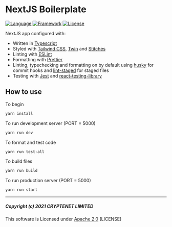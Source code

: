 # NextJS Boilerplate

[![Language](https://img.shields.io/badge/language-Typescript-blue.svg?style=popout&logo=typescript)](https://www.typescriptlang.org)
[![Framework](https://img.shields.io/badge/framework-NextJS-black.svg?style=popout&logo=next.js)](https://nextjs.org)
[![License](https://img.shields.io/badge/license-Apache%202.0-blue.svg?style=popout&logo=apache)](https://github.com/cryptenet/nextjs-boilerplate/blob/master/LICENSE)

NextJS app configured with:
- Written in [Typescript](https://www.typescriptlang.org/)
- Styled with [Tailwind CSS](https://tailwindcss.com/), [Twin](https://github.com/ben-rogerson/twin.macro) and [Stitches](https://stitches.dev/)
- Linting with [ESLint](https://eslint.org/)
- Formatting with [Prettier](https://prettier.io/)
- Linting, typechecking and formatting on by default using [husky](https://github.com/typicode/husky) for commit hooks and [lint-staged](https://github.com/okonet/lint-staged) for staged files
- Testing with [Jest](https://jestjs.io/) and [react-testing-library](https://testing-library.com/docs/react-testing-library/intro)

## How to use

To begin
```sh
yarn install
```

To run development server (PORT = 5000)
```sh
yarn run dev
```

To format and test code
```sh
yarn run test-all
```

To build files
```sh
yarn run build
```

To run production server (PORT = 5000)
```sh
yarn run start
```

---
##### Copyright (c) 2021 CRYPTENET LIMITED

This software is Licensed under [Apache 2.0](https://www.apache.org/licenses/LICENSE-2.0) (LICENSE)
